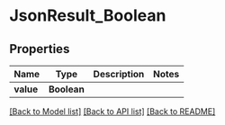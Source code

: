 # JsonResult_Boolean
## Properties

Name | Type | Description | Notes
------------ | ------------- | ------------- | -------------
**value** | **Boolean** |  | 

[[Back to Model list]](../README.md#documentation-for-models) [[Back to API list]](../README.md#documentation-for-api-endpoints) [[Back to README]](../README.md)

